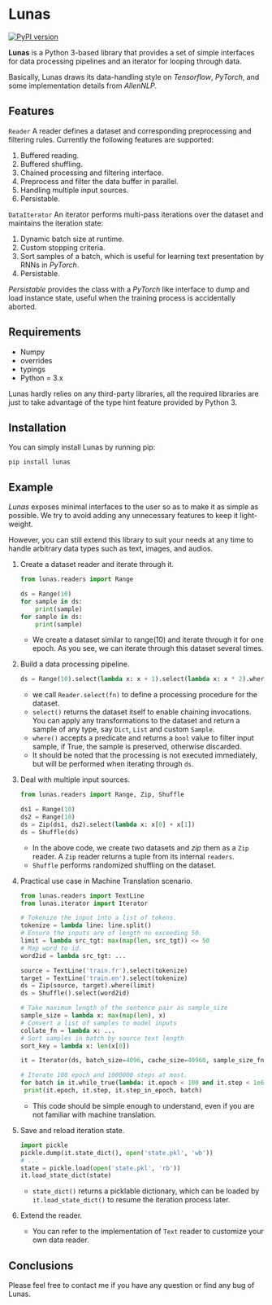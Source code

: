 # Lunas

[![PyPI version](https://img.shields.io/badge/pypi-v0.2.2-limegreen.svg)](https://github.com/pluiez/lunas)

**Lunas** is a Python 3-based library that provides a set of simple interfaces for data processing pipelines and an iterator for looping through data.

Basically, Lunas draws its data-handling style on *Tensorflow*, *PyTorch*, and some implementation details from *AllenNLP*.

## Features

`Reader` A reader defines a dataset and corresponding preprocessing and filtering rules. Currently the following features are supported:

1. Buffered reading.
2. Buffered shuffling.
3. Chained processing and filtering interface.
4. Preprocess and filter the data buffer in parallel.
5. Handling multiple input sources.
6. Persistable.

`DataIterator` An iterator performs multi-pass iterations over the dataset and maintains the iteration state:

1. Dynamic batch size at runtime.
2. Custom stopping criteria.
3. Sort samples of a batch, which is useful for learning text presentation by RNNs in *PyTorch*.
4. Persistable.

*Persistable* provides the class with a *PyTorch* like interface to dump and load instance state, useful when the training process is accidentally aborted.

## Requirements

- Numpy
- overrides
- typings
- Python = 3.x

Lunas hardly relies on any third-party libraries, all the required libraries are just
to take advantage of the type hint feature provided by Python 3.

## Installation

You can simply install Lunas by running pip:

```
pip install lunas
```

## Example

*Lunas* exposes minimal interfaces to the user so as to make it as simple as possible. We try to avoid adding any unnecessary features to keep it light-weight.

However, you can still extend this library to suit your needs at any time to handle arbitrary data types such as text, images, and audios.

1. Create a dataset reader and iterate through it.

   ```python
   from lunas.readers import Range

   ds = Range(10)
   for sample in ds:
       print(sample)
   for sample in ds:
       print(sample)
   ```

   - We create a dataset similar to range(10) and iterate through it for one epoch.
   As you see, we can iterate through this dataset several times.

2. Build a data processing pipeline.

   ```python
   ds = Range(10).select(lambda x: x + 1).select(lambda x: x * 2).where(lambda x: x % 2 == 0)
   ```

   - we call `Reader.select(fn)` to define a processing procedure for the dataset.
   - `select()` returns the dataset itself to enable chaining invocations. You can apply any transformations to the dataset and return a sample of any type, say `Dict`, `List` and custom `Sample`.
   - `where()` accepts a predicate and returns a `bool` value to filter input sample, if True, the sample is preserved, otherwise discarded.
   - It should be noted that the processing is not executed immediately, but will be performed when iterating through `ds`.

3. Deal with multiple input sources.

   ```python
   from lunas.readers import Range, Zip, Shuffle

   ds1 = Range(10)
   ds2 = Range(10)
   ds = Zip(ds1, ds2).select(lambda x: x[0] + x[1])
   ds = Shuffle(ds)
   ```

   - In the above code, we create two datasets and *zip* them as a `Zip` reader. A `Zip` reader returns a tuple from its internal `readers`.
   - `Shuffle` performs randomized shuffling on the dataset.

4. Practical use case in Machine Translation scenario.

   ```python
   from lunas.readers import TextLine
   from lunas.iterator import Iterator

   # Tokenize the input into a list of tokens.
   tokenize = lambda line: line.split()
   # Ensure the inputs are of length no exceeding 50.
   limit = lambda src_tgt: max(map(len, src_tgt)) <= 50
   # Map word to id.
   word2id = lambda src_tgt: ...

   source = TextLine('train.fr').select(tokenize)
   target = TextLine('train.en').select(tokenize)
   ds = Zip(source, target).where(limit)
   ds = Shuffle().select(word2id)

   # Take maximum length of the sentence pair as sample_size
   sample_size = lambda x: max(map(len), x)
   # Convert a list of samples to model inputs
   collate_fn = lambda x: ...
   # Sort samples in batch by source text length
   sort_key = lambda x: len(x[0])

   it = Iterator(ds, batch_size=4096, cache_size=40960, sample_size_fn=lambda x, collate_fn=collate_fn, sort_desc_by=sort_key)

   # Iterate 100 epoch and 1000000 steps at most.
   for batch in it.while_true(lambda: it.epoch < 100 and it.step < 1e6):
   	print(it.epoch, it.step, it.step_in_epoch, batch)

   ```

   - This code should be simple enough to understand, even if you are not familiar with machine translation.

2. Save and reload iteration state.

   ```python
   import pickle
   pickle.dump(it.state_dict(), open('state.pkl', 'wb'))
   # ...
   state = pickle.load(open('state.pkl', 'rb'))
   it.load_state_dict(state)
   ```

   - `state_dict()` returns a picklable dictionary, which can be loaded by `it.load_state_dict()` to resume the iteration process later.

3. Extend the reader.

   - You can refer to the implementation of `Text` reader to customize your own data reader.

## Conclusions

Please feel free to contact me if you have any question or find any bug of Lunas.